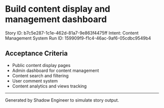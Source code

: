# Build content display and management dashboard

Story ID: b7c5e287-1c1e-462d-81a7-9e863f4475ff
Intent: Content Management System
Run ID: 159909f9-f1c4-46ac-9af6-05cdbc9549b4

## Acceptance Criteria
- Public content display pages
- Admin dashboard for content management
- Content search and filtering
- User comment system
- Content analytics and views tracking

---
Generated by Shadow Engineer to simulate story output.
